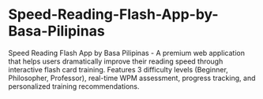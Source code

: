 # Speed-Reading-Flash-App-by-Basa-Pilipinas
Speed Reading Flash App by Basa Pilipinas - A premium web application that helps users dramatically improve their reading speed through interactive flash card training. Features 3 difficulty levels (Beginner, Philosopher, Professor), real-time WPM assessment, progress tracking, and personalized training recommendations.
